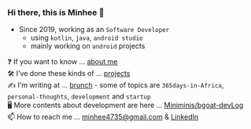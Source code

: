 ### Hi there, this is Minhee 👋

- Since 2019, working as an `Software Developer`
  - using `kotlin`, `java`, `android studio`
  - mainly working on `android` projects

❓ If you want to know ... [about me](https://www.notion.so/About-Me-8eb5d3cb33964714a2dbd1a5087c456a) <br>
🛠️ I've done these kinds of ... [projects](https://www.notion.so/Projects-b7391693a2e04ec3ba0777ac6d047c79) <br>
✍️ I'm writing at ... [brunch](https://brunch.co.kr/@miniblackgoat#works) - some of topics are `365days-in-Africa`, `personal-thoughts`, `development` and `startup`<br>
🖥️ More contents about development are here ... [Miniminis/bgoat-devLog](https://github.com/Miniminis/bgoat-devLog)<br>
📫 How to reach me ... <minhee4735@gmail.com> & [LinkedIn](https://www.linkedin.com/in/minhee-son-3b2a1016a/) <br>



<!--
**Miniminis/Miniminis** is a ✨ _special_ ✨ repository because its `README.md` (this file) appears on your GitHub profile.

🌱 I’m currently learning and interested in ... [Spring Boot and JPA](https://github.com/Miniminis/spring-boot-study-note-2021)<br>
- 🔭 I’m currently working on ... 
- 🌱 I’m currently learning ... 
- 👯 I’m looking to collaborate on ...
- 🤔 I’m looking for help with ...
- 💬 Ask me about ...
- 📫 How to reach me: ...
- 😄 Pronouns: ...
- ⚡ Fun fact: ...
-->
